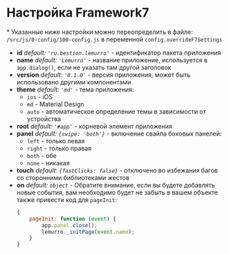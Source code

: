 # Настройка Framework7
\* Указанные ниже настройки можно переопределить в файле: `/src/js/0-config/100-config.js` в переменной `config.overrideF7Settings`
- **id** *default: `'ru.bestion.lemurro'`* - идентификатор пакета приложения
- **name** *default: `'Lemurro'`* - название приложение, используется в `app.dialog()`, если не указать там другой заголовок
- **version** *default: `'0.1.0'`* - версия приложения, может быть использовано другими компонентами
- **theme** *default: `'md'`* - тема приложения:
  - `ios` - iOS
  - `md` - Material Design
  - `auto` - автоматическое определение темы в зависимости от устройства
- **root** *default: `'#app'`* - корневой элемент приложения
- **panel** *default: `{swipe: 'both'}`* - включение свайпа боковых панелей:
  - `left` - только левая
  - `right` - только правая
  - `both` - обе
  - `none` - никакая
- **touch** *default: `{fastClicks: false}`* - отключено во избежания багов со сторонними библиотеками жестов
- **on** *default: `object`* - Обратите внимание, если вы будете добавлять новые события, вам необходимо будет не забыть в вашем объекте также привести код для `pageInit`:
  ```javascript
  {
      pageInit: function (event) {
          app.panel.close();
          lemurro._initPage(event.name);
      }
  }
  ```